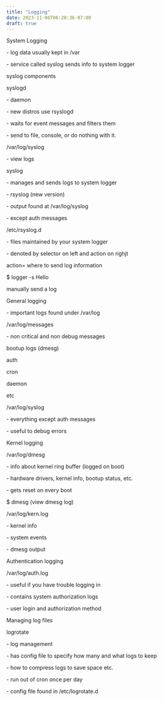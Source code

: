 ```yaml
---
title: "Logging"
date: 2023-11-06T06:20:36-07:00
draft: true
---
```

System Logging

\- log data usually kept in /var

\- service called syslog sends info to system logger

syslog components

syslogd

\- daemon

\- new distros use rsyslogd

\- waits for event messages and filters them

\- send to file, console, or do nothing with it.

/var/log/syslog

\- view logs

syslog

\- manages and sends logs to system logger

\- rsyslog (new version)

\- output found at /var/log/syslog

\- except auth messages

/etc/rsyslog.d

\- files maintained by your system logger

\- denoted by selector on left and action on righjt

action= where to send log information

$ logger -s Hello

manually send a log

General logging

\- important logs found under /var/log

/var/log/messages

\- non critical and non debug messages

bootup logs (dmesg)

auth

cron

daemon

etc

/var/log/syslog

\- everything except auth messages

\- useful to debug errors

Kernel logging

/var/log/dmesg

\- info about kernel ring buffer (logged on boot)

\- hardware drivers, kernel info, bootup status, etc.

\- gets reset on every boot

$ dmesg (view dmesg log)

/var/log/kern.log

\- kernel info

\- system events

\- dmesg output

Authentication logging

/var/log/auth.log

\- useful if you have trouble logging in

\- contains system authorization logs

\- user login and authorization method

Managing log files

logrotate

\- log management

\- has config file to specify how many and what logs to keep

\- how to compress logs to save space etc.

\- run out of cron once per day

\- config file found in /etc/logrotate.d
